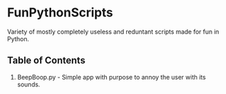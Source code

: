# FunPythonScripts
Variety of mostly completely useless and reduntant scripts made for fun in Python.

## Table of Contents
1. BeepBoop.py - Simple app with purpose to annoy the user with its sounds.
